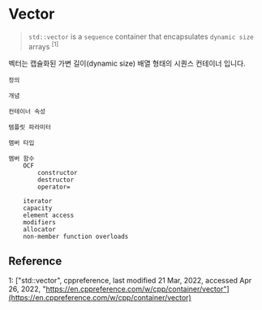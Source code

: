 # Vector
> `std::vector` is a `sequence` container that encapsulates `dynamic size` arrays <sup>[1]

벡터는 캡슐화된 가변 길이(dynamic size) 배열 형태의 시퀀스 컨테이너 입니다.

	정의

	개념

	컨테이너 속성

	템플릿 파라미터

	멤버 타입

	멤버 함수
		OCF
			constructor
			destructor
			operator=

		iterator
		capacity
		element access
		modifiers
		allocator
		non-member function overloads



## Reference

<a name="vector">1</a>: ["std::vector", cppreference, last modified 21 Mar, 2022, accessed Apr 26, 2022, "https://en.cppreference.com/w/cpp/container/vector"](https://en.cppreference.com/w/cpp/container/vector)